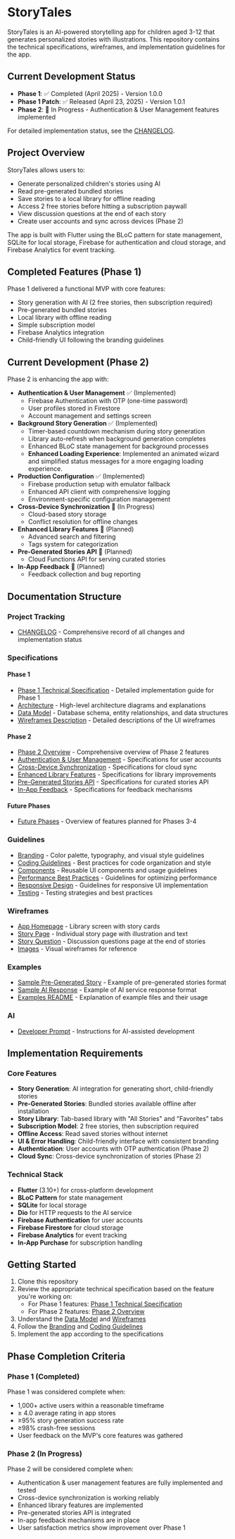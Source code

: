 # StoryTales

StoryTales is an AI-powered storytelling app for children aged 3-12 that generates personalized stories with illustrations. This repository contains the technical specifications, wireframes, and implementation guidelines for the app.

## Current Development Status

- **Phase 1**: ✅ Completed (April 2025) - Version 1.0.0
- **Phase 1 Patch**: ✅ Released (April 23, 2025) - Version 1.0.1
- **Phase 2**: 🚧 In Progress - Authentication & User Management features implemented

For detailed implementation status, see the [CHANGELOG](docs/CHANGELOG.md).

## Project Overview

StoryTales allows users to:
- Generate personalized children's stories using AI
- Read pre-generated bundled stories
- Save stories to a local library for offline reading
- Access 2 free stories before hitting a subscription paywall
- View discussion questions at the end of each story
- Create user accounts and sync across devices (Phase 2)

The app is built with Flutter using the BLoC pattern for state management, SQLite for local storage, Firebase for authentication and cloud storage, and Firebase Analytics for event tracking.

## Completed Features (Phase 1)

Phase 1 delivered a functional MVP with core features:
- Story generation with AI (2 free stories, then subscription required)
- Pre-generated bundled stories
- Local library with offline reading
- Simple subscription model
- Firebase Analytics integration
- Child-friendly UI following the branding guidelines

## Current Development (Phase 2)

Phase 2 is enhancing the app with:
- **Authentication & User Management** ✅ (Implemented)
  - Firebase Authentication with OTP (one-time password)
  - User profiles stored in Firestore
  - Account management and settings screen
- **Background Story Generation** ✅ (Implemented)
  - Timer-based countdown mechanism during story generation
  - Library auto-refresh when background generation completes
  - Enhanced BLoC state management for background processes
  - **Enhanced Loading Experience**: Implemented an animated wizard and simplified status messages for a more engaging loading experience.
- **Production Configuration** ✅ (Implemented)
  - Firebase production setup with emulator fallback
  - Enhanced API client with comprehensive logging
  - Environment-specific configuration management
- **Cross-Device Synchronization** 🚧 (In Progress)
  - Cloud-based story storage
  - Conflict resolution for offline changes
- **Enhanced Library Features** 📅 (Planned)
  - Advanced search and filtering
  - Tags system for categorization
- **Pre-Generated Stories API** 📅 (Planned)
  - Cloud Functions API for serving curated stories
- **In-App Feedback** 📅 (Planned)
  - Feedback collection and bug reporting

## Documentation Structure

### Project Tracking

- [CHANGELOG](docs/CHANGELOG.md) - Comprehensive record of all changes and implementation status

### Specifications

#### Phase 1
- [Phase 1 Technical Specification](docs/specification/phase-one-technical-specification.md) - Detailed implementation guide for Phase 1
- [Architecture](docs/specification/architecture.md) - High-level architecture diagrams and explanations
- [Data Model](docs/specification/data-model.md) - Database schema, entity relationships, and data structures
- [Wireframes Description](docs/specification/wireframes-description.md) - Detailed descriptions of the UI wireframes

#### Phase 2
- [Phase 2 Overview](docs/specification/phase-two/overview.md) - Comprehensive overview of Phase 2 features
- [Authentication & User Management](docs/specification/phase-two/authentication-user-management.md) - Specifications for user accounts
- [Cross-Device Synchronization](docs/specification/phase-two/cross-device-synchronization.md) - Specifications for cloud sync
- [Enhanced Library Features](docs/specification/phase-two/enhanced-library-features.md) - Specifications for library improvements
- [Pre-Generated Stories API](docs/specification/phase-two/pre-generated-stories-api.md) - Specifications for curated stories API
- [In-App Feedback](docs/specification/phase-two/in-app-feedback.md) - Specifications for feedback mechanisms

#### Future Phases
- [Future Phases](docs/specification/future-phases.md) - Overview of features planned for Phases 3-4

### Guidelines

- [Branding](docs/guidelines/branding.md) - Color palette, typography, and visual style guidelines
- [Coding Guidelines](docs/guidelines/coding-guidelines.md) - Best practices for code organization and style
- [Components](docs/guidelines/components.md) - Reusable UI components and usage guidelines
- [Performance Best Practices](docs/guidelines/performance-best-practices.md) - Guidelines for optimizing performance
- [Responsive Design](docs/guidelines/responsive-design.md) - Guidelines for responsive UI implementation
- [Testing](docs/guidelines/testing.md) - Testing strategies and best practices

### Wireframes

- [App Homepage](wireframes/app-homepage.txt) - Library screen with story cards
- [Story Page](wireframes/story-page.txt) - Individual story page with illustration and text
- [Story Question](wireframes/story-question.txt) - Discussion questions page at the end of stories
- [Images](wireframes/images/) - Visual wireframes for reference

### Examples

- [Sample Pre-Generated Story](docs/examples/sample-pre-generated-story.json) - Example of pre-generated stories format
- [Sample AI Response](docs/examples/sample-ai-response.json) - Example of AI service response format
- [Examples README](docs/examples/README.md) - Explanation of example files and their usage

### AI

- [Developer Prompt](docs/ai/developer-prompt.md) - Instructions for AI-assisted development

## Implementation Requirements

### Core Features

- **Story Generation**: AI integration for generating short, child-friendly stories
- **Pre-Generated Stories**: Bundled stories available offline after installation
- **Story Library**: Tab-based library with "All Stories" and "Favorites" tabs
- **Subscription Model**: 2 free stories, then subscription required
- **Offline Access**: Read saved stories without internet
- **UI & Error Handling**: Child-friendly interface with consistent branding
- **Authentication**: User accounts with OTP authentication (Phase 2)
- **Cloud Sync**: Cross-device synchronization of stories (Phase 2)

### Technical Stack

- **Flutter** (3.10+) for cross-platform development
- **BLoC Pattern** for state management
- **SQLite** for local storage
- **Dio** for HTTP requests to the AI service
- **Firebase Authentication** for user accounts
- **Firebase Firestore** for cloud storage
- **Firebase Analytics** for event tracking
- **In-App Purchase** for subscription handling

## Getting Started

1. Clone this repository
2. Review the appropriate technical specification based on the feature you're working on:
   - For Phase 1 features: [Phase 1 Technical Specification](docs/specification/phase-one-technical-specification.md)
   - For Phase 2 features: [Phase 2 Overview](docs/specification/phase-two/overview.md)
3. Understand the [Data Model](docs/specification/data-model.md) and [Wireframes](docs/specification/wireframes-description.md)
4. Follow the [Branding](docs/guidelines/branding.md) and [Coding Guidelines](docs/guidelines/coding-guidelines.md)
5. Implement the app according to the specifications

## Phase Completion Criteria

### Phase 1 (Completed)

Phase 1 was considered complete when:
- 1,000+ active users within a reasonable timeframe
- ≥ 4.0 average rating in app stores
- ≥95% story generation success rate
- ≥98% crash-free sessions
- User feedback on the MVP's core features was gathered

### Phase 2 (In Progress)

Phase 2 will be considered complete when:
- Authentication & user management features are fully implemented and tested
- Cross-device synchronization is working reliably
- Enhanced library features are implemented
- Pre-generated stories API is integrated
- In-app feedback mechanisms are in place
- User satisfaction metrics show improvement over Phase 1

